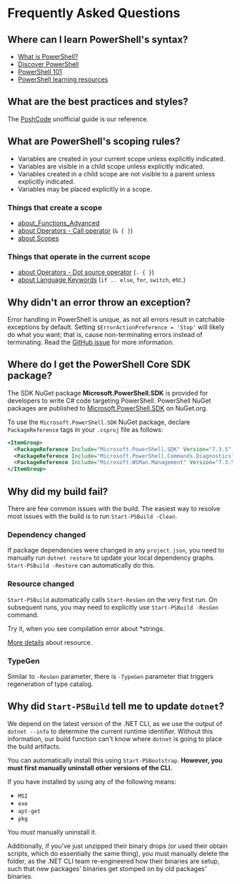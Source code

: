 # Frequently Asked Questions
<!-- remove this-->
## Where can I learn PowerShell's syntax?

- [What is PowerShell?][12]
- [Discover PowerShell][09]
- [PowerShell 101][11]
- [PowerShell learning resources][10]

## What are the best practices and styles?

The [PoshCode][03] unofficial guide is our reference.

## What are PowerShell's scoping rules?

- Variables are created in your current scope unless explicitly indicated.
- Variables are visible in a child scope unless explicitly indicated.
- Variables created in a child scope are not visible to a parent unless explicitly indicated.
- Variables may be placed explicitly in a scope.

### Things that create a scope

- [about_Functions_Advanced][04]
- [about Operators - Call operator][06] (`& { }`)
- [about Scopes][08]

### Things that operate in the current scope

- [about Operators - Dot source operator][07] (`. { }`)
- [about Language Keywords][05] (`if .. else`, `for`, `switch`, etc.)

## Why didn't an error throw an exception?

Error handling in PowerShell is unique, as not all errors result in catchable exceptions by default.
Setting `$ErrorActionPreference = 'Stop'` will likely do what you want; that is, cause
non-terminating errors instead of terminating. Read the [GitHub issue][02] for more information.

## Where do I get the PowerShell Core SDK package?

The SDK NuGet package **Microsoft.PowerShell.SDK** is provided for developers to write C# code
targeting PowerShell. PowerShell NuGet packages are published to [Microsoft.PowerShell.SDK][13] on
NuGet.org.

To use the `Microsoft.PowerShell.SDK` NuGet package, declare `PackageReference` tags in your
`.csproj` file as follows:

```xml
<ItemGroup>
  <PackageReference Include="Microsoft.PowerShell.SDK" Version="7.3.5" />
  <PackageReference Include="Microsoft.PowerShell.Commands.Diagnostics" Version="7.3.5" />
  <PackageReference Include="Microsoft.WSMan.Management" Version="7.3.5"/>
</ItemGroup>
```

## Why did my build fail?

There are few common issues with the build. The easiest way to resolve most issues with the build is
to run `Start-PSBuild -Clean`.

### Dependency changed

If package dependencies were changed in any `project.json`, you need to manually run
`dotnet restore` to update your local dependency graphs. `Start-PSBuild -Restore` can automatically
do this.

### Resource changed

`Start-PSBuild` automatically calls `Start-ResGen` on the very first run. On subsequent runs, you
may need to explicitly use `Start-PSBuild -ResGen` command.

Try it, when you see compilation error about *strings.

[More details][01] about resource.

### TypeGen

Similar to `-ResGen` parameter, there is `-TypeGen` parameter that triggers regeneration of type
catalog.

## Why did `Start-PSBuild` tell me to update `dotnet`?

We depend on the latest version of the .NET CLI, as we use the output of `dotnet --info` to
determine the current runtime identifier. Without this information, our build function can't know
where `dotnet` is going to place the build artifacts.

You can automatically install this using `Start-PSBootstrap`.
**However, you must first manually uninstall other versions of the CLI.**

If you have installed by using any of the following means:

- `MSI`
- `exe`
- `apt-get`
- `pkg`

You *must* manually uninstall it.

Additionally, if you've just unzipped their binary drops (or used their obtain scripts, which do
essentially the same thing), you must manually delete the folder, as the .NET CLI team re-engineered
how their binaries are setup, such that new packages' binaries get stomped on by old packages'
binaries.

<!-- updated link references -->
[01]: dev-process/resx-files.md
[02]: https://github.com/MicrosoftDocs/PowerShell-Docs/issues/1583
[03]: https://github.com/PoshCode/PowerShellPracticeAndStyle
[04]: https://learn.microsoft.com/powershell/module/microsoft.powershell.core/about/about_functions_advanced
[05]: https://learn.microsoft.com/powershell/module/microsoft.powershell.core/about/about_language_keywords
[06]: https://learn.microsoft.com/powershell/module/microsoft.powershell.core/about/about_operators#call-operator-
[07]: https://learn.microsoft.com/powershell/module/microsoft.powershell.core/about/about_operators#dot-sourcing-operator-
[08]: https://learn.microsoft.com/powershell/module/microsoft.powershell.core/about/about_scopes
[09]: https://learn.microsoft.com/powershell/scripting/discover-powershell
[10]: https://learn.microsoft.com/powershell/scripting/learn/more-powershell-learning
[11]: https://learn.microsoft.com/powershell/scripting/learn/ps101/00-introduction
[12]: https://learn.microsoft.com/powershell/scripting/overview
[13]: https://www.nuget.org/packages/Microsoft.PowerShell.SDK
